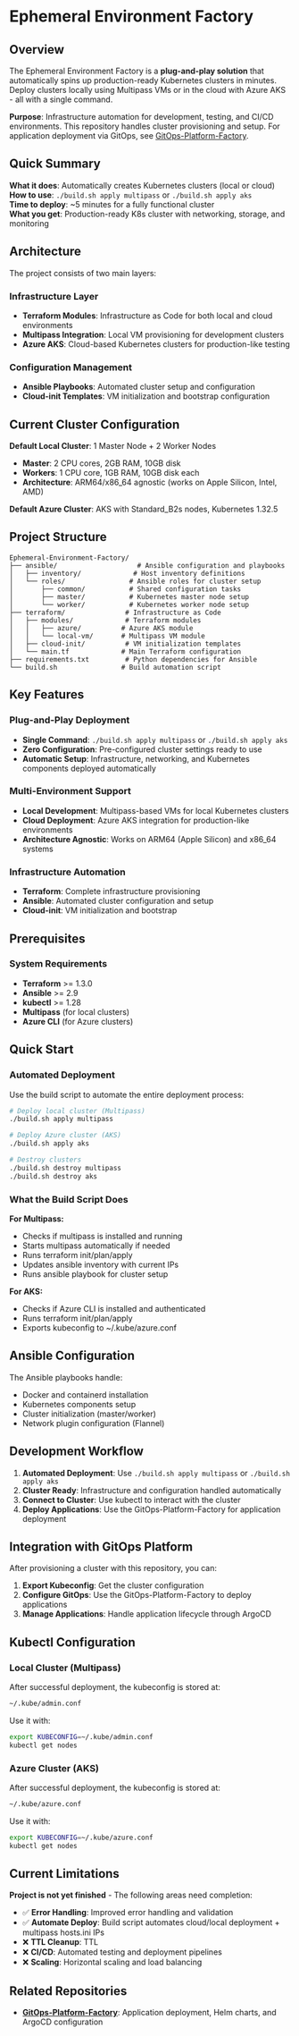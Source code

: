 # Ephemeral Environment Factory

## Overview

The Ephemeral Environment Factory is a **plug-and-play solution** that automatically spins up production-ready Kubernetes clusters in minutes. Deploy clusters locally using Multipass VMs or in the cloud with Azure AKS - all with a single command.

**Purpose**: Infrastructure automation for development, testing, and CI/CD environments. This repository handles cluster provisioning and setup. For application deployment via GitOps, see [GitOps-Platform-Factory](https://github.com/vladcalo/GitOps-Platform-Factory).

## Quick Summary

**What it does**: Automatically creates Kubernetes clusters (local or cloud)  
**How to use**: `./build.sh apply multipass` or `./build.sh apply aks`  
**Time to deploy**: ~5 minutes for a fully functional cluster  
**What you get**: Production-ready K8s cluster with networking, storage, and monitoring

## Architecture

The project consists of two main layers:

### Infrastructure Layer

- **Terraform Modules**: Infrastructure as Code for both local and cloud environments
- **Multipass Integration**: Local VM provisioning for development clusters
- **Azure AKS**: Cloud-based Kubernetes clusters for production-like testing

### Configuration Management

- **Ansible Playbooks**: Automated cluster setup and configuration
- **Cloud-init Templates**: VM initialization and bootstrap configuration

## Current Cluster Configuration

**Default Local Cluster**: 1 Master Node + 2 Worker Nodes

- **Master**: 2 CPU cores, 2GB RAM, 10GB disk
- **Workers**: 1 CPU core, 1GB RAM, 10GB disk each
- **Architecture**: ARM64/x86_64 agnostic (works on Apple Silicon, Intel, AMD)

**Default Azure Cluster**: AKS with Standard_B2s nodes, Kubernetes 1.32.5

## Project Structure

```
Ephemeral-Environment-Factory/
├── ansible/                    # Ansible configuration and playbooks
│   ├── inventory/             # Host inventory definitions
│   └── roles/                # Ansible roles for cluster setup
│       ├── common/           # Shared configuration tasks
│       ├── master/           # Kubernetes master node setup
│       └── worker/           # Kubernetes worker node setup
├── terraform/               # Infrastructure as Code
│   ├── modules/             # Terraform modules
│   │   ├── azure/          # Azure AKS module
│   │   └── local-vm/       # Multipass VM module
│   ├── cloud-init/          # VM initialization templates
│   └── main.tf             # Main Terraform configuration
├── requirements.txt         # Python dependencies for Ansible
└── build.sh                # Build automation script
```

## Key Features

### Plug-and-Play Deployment

- **Single Command**: `./build.sh apply multipass` or `./build.sh apply aks`
- **Zero Configuration**: Pre-configured cluster settings ready to use
- **Automatic Setup**: Infrastructure, networking, and Kubernetes components deployed automatically

### Multi-Environment Support

- **Local Development**: Multipass-based VMs for local Kubernetes clusters
- **Cloud Deployment**: Azure AKS integration for production-like environments
- **Architecture Agnostic**: Works on ARM64 (Apple Silicon) and x86_64 systems

### Infrastructure Automation

- **Terraform**: Complete infrastructure provisioning
- **Ansible**: Automated cluster configuration and setup
- **Cloud-init**: VM initialization and bootstrap

## Prerequisites

### System Requirements

- **Terraform** >= 1.3.0
- **Ansible** >= 2.9
- **kubectl** >= 1.28
- **Multipass** (for local clusters)
- **Azure CLI** (for Azure clusters)

## Quick Start

### Automated Deployment

Use the build script to automate the entire deployment process:

```bash
# Deploy local cluster (Multipass)
./build.sh apply multipass

# Deploy Azure cluster (AKS)
./build.sh apply aks

# Destroy clusters
./build.sh destroy multipass
./build.sh destroy aks
```

### What the Build Script Does

**For Multipass:**

- Checks if multipass is installed and running
- Starts multipass automatically if needed
- Runs terraform init/plan/apply
- Updates ansible inventory with current IPs
- Runs ansible playbook for cluster setup

**For AKS:**

- Checks if Azure CLI is installed and authenticated
- Runs terraform init/plan/apply
- Exports kubeconfig to ~/.kube/azure.conf

## Ansible Configuration

The Ansible playbooks handle:

- Docker and containerd installation
- Kubernetes components setup
- Cluster initialization (master/worker)
- Network plugin configuration (Flannel)

## Development Workflow

1. **Automated Deployment**: Use `./build.sh apply multipass` or `./build.sh apply aks`
2. **Cluster Ready**: Infrastructure and configuration handled automatically
3. **Connect to Cluster**: Use kubectl to interact with the cluster
4. **Deploy Applications**: Use the GitOps-Platform-Factory for application deployment

## Integration with GitOps Platform

After provisioning a cluster with this repository, you can:

1. **Export Kubeconfig**: Get the cluster configuration
2. **Configure GitOps**: Use the GitOps-Platform-Factory to deploy applications
3. **Manage Applications**: Handle application lifecycle through ArgoCD

## Kubectl Configuration

### Local Cluster (Multipass)

After successful deployment, the kubeconfig is stored at:

```bash
~/.kube/admin.conf
```

Use it with:

```bash
export KUBECONFIG=~/.kube/admin.conf
kubectl get nodes
```

### Azure Cluster (AKS)

After successful deployment, the kubeconfig is stored at:

```bash
~/.kube/azure.conf
```

Use it with:

```bash
export KUBECONFIG=~/.kube/azure.conf
kubectl get nodes
```

## Current Limitations

**Project is not yet finished** - The following areas need completion:

- ✅ **Error Handling**: Improved error handling and validation
- ✅ **Automate Deploy**: Build script automates cloud/local deployment + multipass hosts.ini IPs
- ❌ **TTL Cleanup**: TTL
- ❌ **CI/CD**: Automated testing and deployment pipelines
- ❌ **Scaling**: Horizontal scaling and load balancing

## Related Repositories

- **[GitOps-Platform-Factory](https://github.com/vladcalo/GitOps-Platform-Factory)**: Application deployment, Helm charts, and ArgoCD configuration
